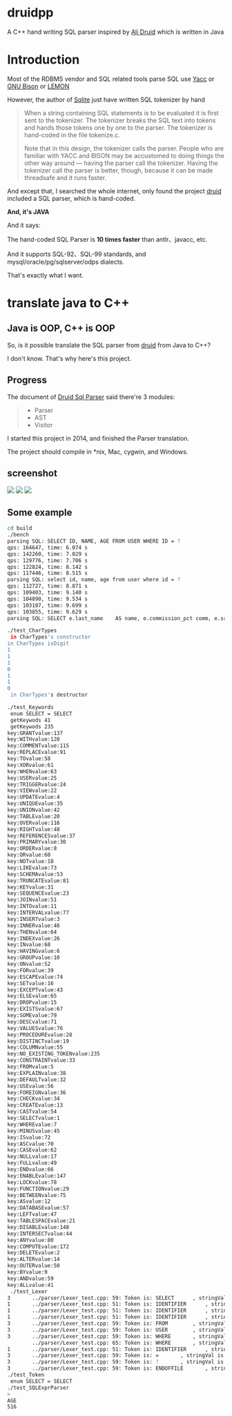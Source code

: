 # druidpp
A C++ hand writing SQL parser inspired by [Ali Druid](https://github.com/alibaba/druid) which is written in Java

# Introduction

Most of the RDBMS vendor and SQL related tools parse SQL use [Yacc](https://en.wikipedia.org/wiki/Yacc) or [GNU Bison](https://www.gnu.org/software/bison/) or [LEMON](http://www.hwaci.com/sw/lemon/)

However, the author of [Sqlite](https://sqlite.org/arch.html) just have written SQL tokenizer by hand

> When a string containing SQL statements is to be evaluated it is first sent to the tokenizer. The tokenizer breaks the SQL text into tokens and hands those tokens one by one to the parser. The tokenizer is hand-coded in the file tokenize.c.
> 
> Note that in this design, the tokenizer calls the parser. People who are familiar with YACC and BISON may be accustomed to doing things the other way around — having the parser call the tokenizer. Having the tokenizer call the parser is better, though, because it can be made threadsafe and it runs faster.

And except that, I searched the whole internet, only found the project [druid](https://github.com/alibaba/druid) included a SQL parser, which is hand-coded.

**And, it's JAVA**

And it says:

The hand-coded SQL Parser is **10 times faster** than antlr、javacc, etc.

And it supports SQL-92、SQL-99 standards, and mysql/oracle/pg/sqlserver/odps dialects.

That's exactly what I want. 

# translate java to C++

## Java is OOP, C++ is OOP

So, is it possible translate the SQL parser from [druid](https://github.com/alibaba/druid) from Java to C++?

I don't know. That's why here's this project.

## Progress

The document of [Druid Sql Parser](https://github.com/alibaba/druid/wiki/SQL-Parser) said there're 3 modules:

>* Parser
>* AST
>* Visitor

I started this project in 2014, and finished the Parser translation.

The project should compile in *nix, Mac, cygwin, and Windows.


## screenshot

![](https://github.com/tzws/druidpp/blob/master/screenshot/druidpp-2014-1.jpg)
![](https://github.com/tzws/druidpp/blob/master/screenshot/druidpp-2014-2.jpg)
![](https://github.com/tzws/druidpp/blob/master/screenshot/druidpp-2014-3.jpg)

## Some example

```sh
cd build
./bench
parsing SQL: SELECT ID, NAME, AGE FROM USER WHERE ID = ? 
qps: 164647, time: 6.074 s
qps: 142260, time: 7.029 s
qps: 129776, time: 7.706 s
qps: 122824, time: 8.142 s
qps: 117446, time: 8.515 s
parsing SQL: select id, name, age from user where id = ? 
qps: 112727, time: 8.871 s
qps: 109403, time: 9.140 s
qps: 104890, time: 9.534 s
qps: 103107, time: 9.699 s
qps: 103855, time: 9.629 s
parsing SQL: SELECT e.last_name    AS name, e.commission_pct comm, e.salary * 12    Annual FROM  scott.employees AS e WHERE  e.salary > 1000 ORDER  BY e.first_name, e.last_name;
```

```sh
./test_CharTypes 
 in CharTypes's constructor 
in CharTypes isDigit
1
1
1
0
1
1
0
 in CharTypes's destructor 
```

```sh
./test_Keywords 
 enum SELECT = SELECT
 getKeywods 41
 getKeywods 235
key:GRANTvalue:137
key:WITHvalue:120
key:COMMENTvalue:115
key:REPLACEvalue:91
key:TOvalue:58
key:XORvalue:61
key:WHENvalue:63
key:USERvalue:25
key:TRIGGERvalue:24
key:VIEWvalue:22
key:UPDATEvalue:4
key:UNIQUEvalue:35
key:UNIONvalue:42
key:TABLEvalue:20
key:OVERvalue:116
key:RIGHTvalue:48
key:REFERENCESvalue:37
key:PRIMARYvalue:30
key:ORDERvalue:8
key:ORvalue:60
key:NOTvalue:18
key:LIKEvalue:73
key:SCHEMAvalue:53
key:TRUNCATEvalue:81
key:KEYvalue:31
key:SEQUENCEvalue:23
key:JOINvalue:51
key:INTOvalue:11
key:INTERVALvalue:77
key:INSERTvalue:3
key:INNERvalue:46
key:THENvalue:64
key:INDEXvalue:26
key:INvalue:68
key:HAVINGvalue:6
key:GROUPvalue:10
key:ONvalue:52
key:FORvalue:39
key:ESCAPEvalue:74
key:SETvalue:16
key:EXCEPTvalue:43
key:ELSEvalue:65
key:DROPvalue:15
key:EXISTSvalue:67
key:SOMEvalue:79
key:DESCvalue:71
key:VALUESvalue:76
key:PROCEDUREvalue:28
key:DISTINCTvalue:19
key:COLUMNvalue:55
key:NO_EXISTING_TOKENvalue:235
key:CONSTRAINTvalue:33
key:FROMvalue:5
key:EXPLAINvalue:38
key:DEFAULTvalue:32
key:USEvalue:56
key:FOREIGNvalue:36
key:CHECKvalue:34
key:CREATEvalue:13
key:CASTvalue:54
key:SELECTvalue:1
key:WHEREvalue:7
key:MINUSvalue:45
key:ISvalue:72
key:ASCvalue:70
key:CASEvalue:62
key:NULLvalue:17
key:FULLvalue:49
key:ENDvalue:66
key:ENABLEvalue:147
key:LOCKvalue:78
key:FUNCTIONvalue:29
key:BETWEENvalue:75
key:ASvalue:12
key:DATABASEvalue:57
key:LEFTvalue:47
key:TABLESPACEvalue:21
key:DISABLEvalue:148
key:INTERSECTvalue:44
key:ANYvalue:80
key:COMPUTEvalue:172
key:DELETEvalue:2
key:ALTERvalue:14
key:OUTERvalue:50
key:BYvalue:9
key:ANDvalue:59
key:ALLvalue:41
 ./test_Lexer 
3		../parser/Lexer_test.cpp: 59: Token is: SELECT		, stringVal is: SELECT<---- done
1		../parser/Lexer_test.cpp: 51: Token is: IDENTIFIER		, stringVal is: ID<---- done
1		../parser/Lexer_test.cpp: 51: Token is: IDENTIFIER		, stringVal is: NAME<---- done
1		../parser/Lexer_test.cpp: 51: Token is: IDENTIFIER		, stringVal is: AGE<---- done
3		../parser/Lexer_test.cpp: 59: Token is: FROM		, stringVal is: FROM<---- done
3		../parser/Lexer_test.cpp: 59: Token is: USER		, stringVal is: USER<---- done
3		../parser/Lexer_test.cpp: 59: Token is: WHERE		, stringVal is: WHERE<---- done
		../parser/Lexer_test.cpp: 65: Token is: WHERE		, stringVal is: WHERE<---- done
1		../parser/Lexer_test.cpp: 51: Token is: IDENTIFIER		, stringVal is: ID<---- done
3		../parser/Lexer_test.cpp: 59: Token is: =		, stringVal is: ID<---- done
3		../parser/Lexer_test.cpp: 59: Token is: ?		, stringVal is: ID<---- done
3		../parser/Lexer_test.cpp: 59: Token is: ENDOFFILE		, stringVal is: ID<---- done
./test_Token 
 enum SELECT = SELECT
./test_SQLExprParser 
>
AGE
516
```